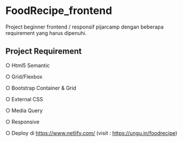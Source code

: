 # FoodRecipe_frontend

Project beginner frontend / responsif pijarcamp dengan beberapa requirement yang harus dipenuhi.

## Project Requirement

○ Html5 Semantic

○ Grid/Flexbox

○ Bootstrap Container & Grid

○ External CSS

○ Media Query

○ Responsive

○ Deploy di https://www.netlify.com/ (visit : https://ungu.in/foodrecipe)

